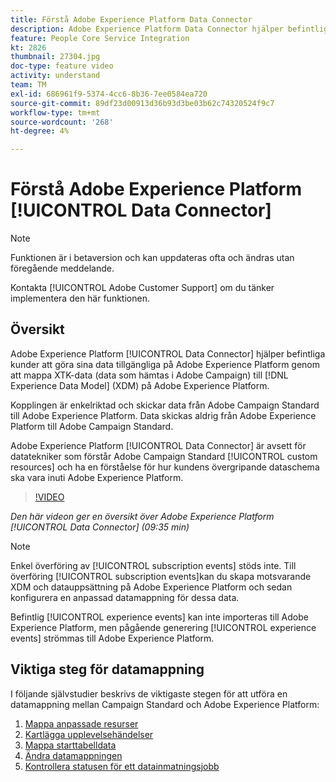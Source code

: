```yaml
---
title: Förstå Adobe Experience Platform Data Connector
description: Adobe Experience Platform Data Connector hjälper befintliga kunder att göra sina data tillgängliga på Adobe Experience Platform genom att mappa XTK-data (data som importerats i Campaign) till Experience Data Model-data (XDM) på Adobe Experience Platform.
feature: People Core Service Integration
kt: 2826
thumbnail: 27304.jpg
doc-type: feature video
activity: understand
team: TM
exl-id: 686961f9-5374-4cc6-8b36-7ee0584ea720
source-git-commit: 89df23d00913d36b93d3be03b62c74320524f9c7
workflow-type: tm+mt
source-wordcount: '268'
ht-degree: 4%

---
```


# Förstå Adobe Experience Platform [!UICONTROL Data Connector]

>[!NOTE]
>
>Funktionen är i betaversion och kan uppdateras ofta och ändras utan föregående meddelande.
>
>Kontakta [!UICONTROL Adobe Customer Support] om du tänker implementera den här funktionen.

## Översikt

Adobe Experience Platform [!UICONTROL Data Connector] hjälper befintliga kunder att göra sina data tillgängliga på Adobe Experience Platform genom att mappa XTK-data (data som hämtas i Adobe Campaign) till [!DNL Experience Data Model] (XDM) på Adobe Experience Platform.

Kopplingen är enkelriktad och skickar data från Adobe Campaign Standard till Adobe Experience Platform. Data skickas aldrig från Adobe Experience Platform till Adobe Campaign Standard.

Adobe Experience Platform [!UICONTROL Data Connector] är avsett för datatekniker som förstår Adobe Campaign Standard [!UICONTROL custom resources] och ha en förståelse för hur kundens övergripande dataschema ska vara inuti Adobe Experience Platform.

>[!VIDEO](https://video.tv.adobe.com/v/27304?quality=12&learn=on)

*Den här videon ger en översikt över Adobe Experience Platform [!UICONTROL Data Connector] (09:35 min)*

>[!NOTE]
>
>Enkel överföring av [!UICONTROL subscription events] stöds inte. Till överföring [!UICONTROL subscription events]kan du skapa motsvarande XDM och datauppsättning på Adobe Experience Platform och sedan konfigurera en anpassad datamappning för dessa data.
>
>Befintlig [!UICONTROL experience events] kan inte importeras till Adobe Experience Platform, men pågående generering [!UICONTROL experience events] strömmas till Adobe Experience Platform.

## Viktiga steg för datamappning

I följande självstudier beskrivs de viktigaste stegen för att utföra en datamappning mellan Campaign Standard och Adobe Experience Platform:

1. [Mappa anpassade resurser](/help/administrating/adobe-experience-platform-data-connector/mapping-custom-resources.md)
2. [Kartlägga upplevelsehändelser](/help/administrating/adobe-experience-platform-data-connector/mapping-experience-events.md)
3. [Mappa starttabelldata](/help/administrating/adobe-experience-platform-data-connector/mapping-seed-table-data.md)
4. [Ändra datamappningen](/help/administrating/adobe-experience-platform-data-connector/modifying-data-mapping.md)
5. [Kontrollera statusen för ett datainmatningsjobb](/help/administrating/adobe-experience-platform-data-connector/checking-status-of-data-ingestion-jobs.md)

